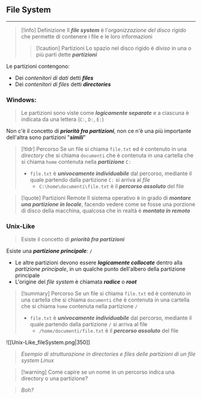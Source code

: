 ## File System
---
>[!info] Definizione
>Il ***file system*** è l'*organizzazione del disco rigido* che permette di contenere i file e le loro informazioni
>>[!caution] Partizioni
>>Lo spazio nel disco rigido è *diviso* in una o più parti dette ***partizioni***

Le partizioni contengono:
- Dei *contenitori di dati* detti ***files***
- Dei *contenitori di files* detti ***directories***

### Windows:
> Le partizioni sono viste come ***logicamente separate*** e a ciascuna è indicata da una lettera (`C:`, `D:`, `E:`)
 
Non c'è il concetto di ***priorità fra partizioni***, non ce n'è una più importante dell'altra sono partizioni "***simili***"

>[!tldr] Percorso
>Se un file si chiama `file.txt` ed è contenuto in una *directory* che si chiama `documenti` che è contenuta in una cartella che si chiama `home` contenuta nella ***partizione*** `C:`
>- `file.txt` è ***univocamente individuabile*** dal percorso, mediante il quale partendo dalla partizione `C:` si arriva al *file*
>	- `C:\home\documenti\file.txt` è il ***percorso assoluto*** del file

>[!quote] Partizioni Remote
> Il sistema operativo è in grado di ***montare una partizione in locale***, facendo vedere come se fosse una porzione di disco della macchina, qualcosa che in realtà è ***montata in remoto***

### Unix-Like
> Esiste il concetto di ***priorità fra partizioni***

Esiste una ***partizione principale***: `/`
- Le altre partizioni devono essere ***logicamente collocate*** dentro alla *partizione principale*, in un qualche punto dell'albero della partizione principale
- L'origine del *file system* è chiamata ***radice*** o ***root***

>[!summary] Percorso
> Se un file si chiama `file.txt` ed è contenuto in una cartella che si chiama `documenti` che è contenuta in una cartella che si chiama `home` contenuta nella partizione `/`
> - `file.txt` è ***univocamente individuabile*** dal percorso, mediante il quale partendo dalla partizione `/` si arriva al file
> 	- `/home/documenti/file.txt` è il ***percorso assoluto*** del file



![[Unix-Like_fileSystem.png|350]]
>*Esempio di strutturazione in directories e files delle partizioni di un file system Linux*


>[!warning] Come capire se un nome in un percorso indica una directory o una partizione?

>*Boh?*

